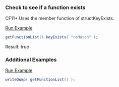 ### Check to see if a function exists

CF11+ Uses the member function of structKeyExists.

<a href="https://try.boxlang.io/?code=eJxLTy1xK81LLsnMz%2FPJLC7R0NTLTq10rQAyizUUlIpSfRNLkjOUFDStuQBPYQ5J" target="_blank">Run Example</a>

```java
getFunctionList().keyExists( "reMatch" );

```

Result: true

### Additional Examples

<a href="https://try.boxlang.io/?code=eJwrL8osSXUpzS3QUEhPLXErzUsuyczP88ksLtHQVNC05gIAyGgLCw%3D%3D" target="_blank">Run Example</a>

```java
writeDump( getFunctionList() );

```


